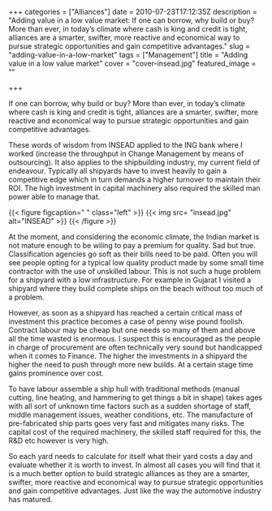 +++
categories = ["Alliances"]
date = 2010-07-23T17:12:35Z
description = "Adding value in a low value market: If one can borrow, why build or buy? More than ever, in today’s climate where cash is king and credit is tight, alliances are a smarter, swifter, more reactive and economical way to pursue strategic opportunities and gain competitive advantages."
slug = "adding-value-in-a-low-market"
tags = ["Management"]
title = "Adding value in a low value market"
cover = "cover-insead.jpg" 
featured_image = ""

+++

If one can borrow, why build or buy? More than ever, in today’s climate where cash is king and credit is tight, alliances are a smarter, swifter, more reactive and economical way to pursue strategic opportunities and gain competitive advantages.  
  
These words of wisdom from INSEAD applied to the ING bank where I worked (increase the throughput in Change Management by means of outsourcing). It also applies to the shipbuilding industry, my current field of endeavour. Typically all shipyards have to invest heavily to gain a competitive edge which in turn demands a higher turnover to maintain their ROI. The high investment in capital machinery also required the skilled man power able to manage that.

{{< figure figcaption=" " class="left" >}}
	{{< img src= "insead.jpg" alt="INSEAD" >}}
{{< /figure >}}

At the moment, and considering the economic climate, the Indian market is not mature enough to be wiling to pay a premium for quality. Sad but true. Classification agencies go soft as their bills need to be paid. Often you will see people opting for a typical low quality product made by some small time contractor with the use of unskilled labour. This is not such a huge problem for a shipyard with a low infrastructure. For example in Gujarat I visited a shipyard where they build complete ships on the beach without too much of a problem.

However, as soon as a shipyard has reached a certain critical mass of investment this practice becomes a case of penny wise pound foolish. Contract labour may be cheap but one needs so many of them and above all the time wasted is enormous. I suspect this is encouraged as the people in charge of procurement are often technically very sound but handicapped when it comes to Finance. The higher the investments in a shipyard the higher the need to push through more new builds. At a certain stage time gains prominence over cost.

To have labour assemble a ship hull with traditional methods (manual cutting, line heating, and hammering to get things a bit in shape) takes ages with all sort of unknown time factors such as a sudden shortage of staff, middle management issues, weather conditions, etc. The manufacture of pre-fabricated ship parts goes very fast and mitigates many risks. The capital cost of the required machinery, the skilled staff required for this, the R&D etc however is very high.

So each yard needs to calculate for itself what their yard costs a day and evaluate whether it is worth to invest. In almost all cases you will find that it is a much better option to build strategic alliances as they are a smarter, swifter, more reactive and economical way to pursue strategic opportunities and gain competitive advantages. Just like the way the automotive industry has matured.